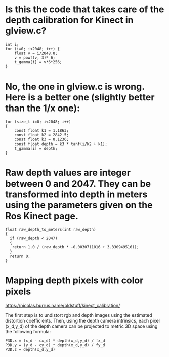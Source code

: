 # Is this the code that takes care of the depth calibration for Kinect in glview.c?

```
int i;
for (i=0; i<2048; i++) {
	float v = i/2048.0;
	v = powf(v, 3)* 6;
	t_gamma[i] = v*6*256;
}
```

# No, the one in glview.c is wrong. Here is a better one (slightly better than the 1/x one):

```
for (size_t i=0; i<2048; i++)
{
	const float k1 = 1.1863;
	const float k2 = 2842.5;
	const float k3 = 0.1236;
	const float depth = k3 * tanf(i/k2 + k1);
	t_gamma[i] = depth;
}
```

# Raw depth values are integer between 0 and 2047. They can be transformed into depth in meters using the parameters given on the Ros Kinect page.

```
float raw_depth_to_meters(int raw_depth)
{
  if (raw_depth < 2047)
  {
   return 1.0 / (raw_depth * -0.0030711016 + 3.3309495161);
  }
  return 0;
}
```

# Mapping depth pixels with color pixels

https://nicolas.burrus.name/oldstuff/kinect_calibration/

The first step is to undistort rgb and depth images using the estimated distortion coefficients. Then, using the depth camera intrinsics, each pixel (x_d,y_d) of the depth camera can be projected to metric 3D space using the following formula:  

```
P3D.x = (x_d - cx_d) * depth(x_d,y_d) / fx_d
P3D.y = (y_d - cy_d) * depth(x_d,y_d) / fy_d
P3D.z = depth(x_d,y_d)
```

